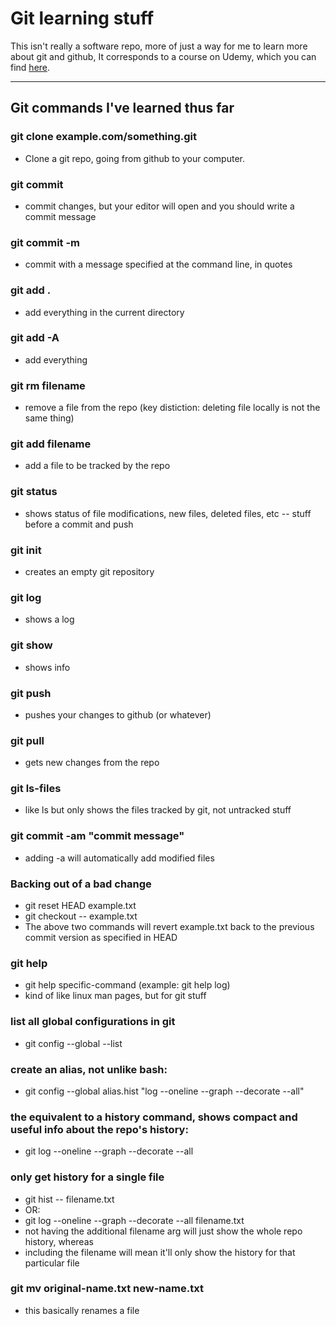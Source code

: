 # Git learning stuff

This isn't really a software repo, more of just a way for me to learn more about git and github, It corresponds to a course on Udemy, which you can find [here](https://www.udemy.com/github-ultimate/).

---

## Git commands I've learned thus far

### git clone example.com/something.git

- Clone a git repo, going from github to your computer. 

### git commit

- commit changes, but your editor will open and you should write a commit message

### git commit -m

- commit with a message specified at the command line, in quotes

### git add .

- add everything in the current directory

### git add -A

- add everything

### git rm filename

- remove a file from the repo (key distiction: deleting file locally is not the same thing)

### git add filename

- add a file to be tracked by the repo

### git status

- shows status of file modifications, new files, deleted files, etc -- stuff before a commit and push

### git init

- creates an empty git repository

### git log

- shows a log

### git show

- shows info

### git push

- pushes your changes to github (or whatever)

### git pull

- gets new changes from the repo

### git ls-files

- like ls but only shows the files tracked by git, not untracked stuff

### git commit -am "commit message"

- adding -a will automatically add modified files

### Backing out of a bad change

- git reset HEAD example.txt
- git checkout -- example.txt
- The above two commands will revert example.txt back to the previous commit version as specified in HEAD

### git help 

- git help specific-command (example: git help log)
- kind of like linux man pages, but for git stuff

### list all global configurations in git

- git config --global --list

### create an alias, not unlike bash:

- git config --global alias.hist "log --oneline --graph --decorate --all"

### the equivalent to a history command, shows compact and useful info about the repo's history:

- git log --oneline --graph --decorate --all

### only get history for a single file

- git hist -- filename.txt
- OR:
- git log --oneline --graph --decorate --all filename.txt
- not having the additional filename arg will just show the whole repo history, whereas
- including the filename will mean it'll only show the history for that particular file

### git mv original-name.txt new-name.txt

- this basically renames a file





